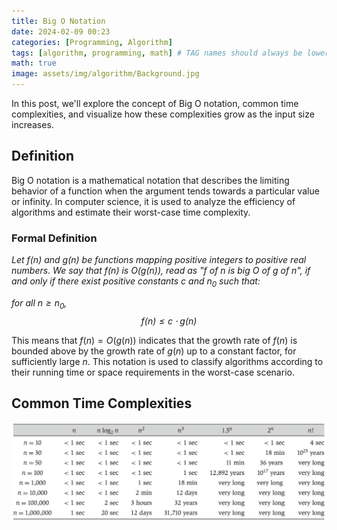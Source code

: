 ```yaml
---
title: Big O Notation
date: 2024-02-09 00:23
categories: [Programming, Algorithm]
tags: [algorithm, programming, math] # TAG names should always be lowercase
math: true
image: assets/img/algorithm/Background.jpg
---
```


In this post, we'll explore the concept of Big O notation, common time complexities, and visualize how these complexities grow as the input size increases.

## Definition

Big O notation is a mathematical notation that describes the limiting behavior of a function when the argument tends towards a particular value or infinity. In computer science, it is used to analyze the efficiency of algorithms and estimate their worst-case time complexity.

### Formal Definition

_Let $f(n)$ and $g(n)$ be functions mapping positive integers to positive real numbers. We say that $f(n)$ is $O(g(n))$, read as "f of n is big O of g of n", if and only if there exist positive constants $c$ and $n_0$ such that:_

_for all $n \geq n_0$, $$f(n) \leq c \cdot g(n)$$_

This means that $f(n) = O(g(n))$ indicates that the growth rate of $f(n)$ is bounded above by the growth rate of $g(n)$ up to a constant factor, for sufficiently large $n$. This notation is used to classify algorithms according to their running time or space requirements in the worst-case scenario.

## Common Time Complexities

![runtime_complexity](assets/img/algorithm/runtime_table.jpg)
